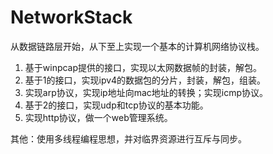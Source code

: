 # NetworkStack

从数据链路层开始，从下至上实现一个基本的计算机网络协议栈。

1. 基于winpcap提供的接口，实现以太网数据帧的封装，解包。
2. 基于1的接口，实现ipv4的数据包的分片，封装，解包，组装。
3. 实现arp协议，实现ip地址向mac地址的转换；实现icmp协议。
4. 基于2的接口，实现udp和tcp协议的基本功能。
5. 实现http协议，做一个web管理系统。

其他：使用多线程编程思想，并对临界资源进行互斥与同步。
